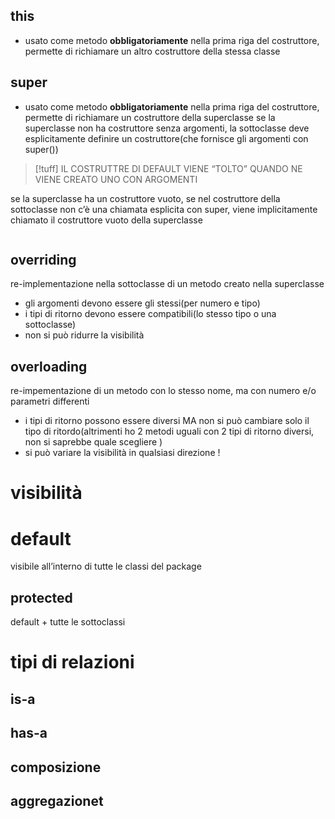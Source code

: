 ## this
- usato come metodo **obbligatoriamente** nella prima riga del costruttore, permette di richiamare un altro costruttore della stessa classe
## super
- usato come metodo **obbligatoriamente** nella prima riga del costruttore, permette di richiamare un costruttore della superclasse
se la superclasse non ha costruttore senza argomenti, la sottoclasse deve esplicitamente definire un costruttore(che fornisce gli argomenti con super())
>[!tuff] IL COSTRUTTRE DI DEFAULT VIENE “TOLTO” QUANDO NE VIENE CREATO UNO CON ARGOMENTI

se la superclasse ha un costruttore vuoto, se nel costruttore della sottoclasse non c’è una chiamata esplicita con super, viene implicitamente chiamato il costruttore vuoto della superclasse

```java

```

## overriding
re-implementazione nella sottoclasse di un metodo creato nella superclasse
- gli argomenti devono essere gli stessi(per numero e tipo)
- i tipi di ritorno devono essere compatibili(lo stesso tipo o una sottoclasse)
- non si può ridurre la visibilità

## overloading
re-impementazione di un metodo con lo stesso nome, ma con numero e/o parametri differenti
- i tipi di ritorno possono essere diversi MA non si può cambiare solo il tipo di ritordo(altrimenti ho 2 metodi uguali con 2 tipi di ritorno diversi, non si saprebbe quale scegliere )
- si può variare la visibilità in qualsiasi direzione !


# visibilità 

# default 
visibile all’interno di tutte le classi del package
## protected
default + tutte le sottoclassi

# tipi di relazioni
## is-a

## has-a

## composizione
## aggregazionet